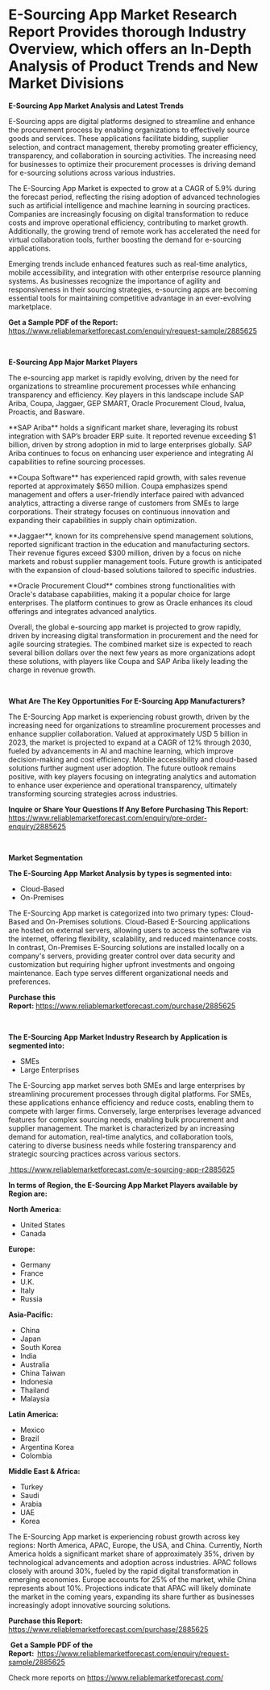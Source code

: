<p><h1>E-Sourcing App Market Research Report Provides thorough Industry Overview, which offers an In-Depth Analysis of Product Trends and New Market Divisions</h1></p><p><strong>E-Sourcing App Market Analysis and Latest Trends</strong></p>
<p><p>E-Sourcing apps are digital platforms designed to streamline and enhance the procurement process by enabling organizations to effectively source goods and services. These applications facilitate bidding, supplier selection, and contract management, thereby promoting greater efficiency, transparency, and collaboration in sourcing activities. The increasing need for businesses to optimize their procurement processes is driving demand for e-sourcing solutions across various industries.</p><p>The E-Sourcing App Market is expected to grow at a CAGR of 5.9% during the forecast period, reflecting the rising adoption of advanced technologies such as artificial intelligence and machine learning in sourcing practices. Companies are increasingly focusing on digital transformation to reduce costs and improve operational efficiency, contributing to market growth. Additionally, the growing trend of remote work has accelerated the need for virtual collaboration tools, further boosting the demand for e-sourcing applications.</p><p>Emerging trends include enhanced features such as real-time analytics, mobile accessibility, and integration with other enterprise resource planning systems. As businesses recognize the importance of agility and responsiveness in their sourcing strategies, e-sourcing apps are becoming essential tools for maintaining competitive advantage in an ever-evolving marketplace.</p></p>
<p><strong>Get a Sample PDF of the Report:&nbsp;</strong> <a href="https://www.reliablemarketforecast.com/enquiry/request-sample/2885625?utm_campaign=3029&utm_medium=2&utm_source=Github&utm_content=ia&utm_term=13032025&utm_id=e-sourcing-app">https://www.reliablemarketforecast.com/enquiry/request-sample/2885625</a></p>
<p>&nbsp;</p>
<p><strong>E-Sourcing App Major Market Players</strong></p>
<p><p>The e-sourcing app market is rapidly evolving, driven by the need for organizations to streamline procurement processes while enhancing transparency and efficiency. Key players in this landscape include SAP Ariba, Coupa, Jaggaer, GEP SMART, Oracle Procurement Cloud, Ivalua, Proactis, and Basware.</p><p>**SAP Ariba** holds a significant market share, leveraging its robust integration with SAP’s broader ERP suite. It reported revenue exceeding $1 billion, driven by strong adoption in mid to large enterprises globally. SAP Ariba continues to focus on enhancing user experience and integrating AI capabilities to refine sourcing processes.</p><p>**Coupa Software** has experienced rapid growth, with sales revenue reported at approximately $650 million. Coupa emphasizes spend management and offers a user-friendly interface paired with advanced analytics, attracting a diverse range of customers from SMEs to large corporations. Their strategy focuses on continuous innovation and expanding their capabilities in supply chain optimization.</p><p>**Jaggaer**, known for its comprehensive spend management solutions, reported significant traction in the education and manufacturing sectors. Their revenue figures exceed $300 million, driven by a focus on niche markets and robust supplier management tools. Future growth is anticipated with the expansion of cloud-based solutions tailored to specific industries.</p><p>**Oracle Procurement Cloud** combines strong functionalities with Oracle's database capabilities, making it a popular choice for large enterprises. The platform continues to grow as Oracle enhances its cloud offerings and integrates advanced analytics.</p><p>Overall, the global e-sourcing app market is projected to grow rapidly, driven by increasing digital transformation in procurement and the need for agile sourcing strategies. The combined market size is expected to reach several billion dollars over the next few years as more organizations adopt these solutions, with players like Coupa and SAP Ariba likely leading the charge in revenue growth.</p></p>
<p>&nbsp;</p>
<p><strong>What Are The Key Opportunities For E-Sourcing App Manufacturers?</strong></p>
<p><p>The E-Sourcing App market is experiencing robust growth, driven by the increasing need for organizations to streamline procurement processes and enhance supplier collaboration. Valued at approximately USD 5 billion in 2023, the market is projected to expand at a CAGR of 12% through 2030, fueled by advancements in AI and machine learning, which improve decision-making and cost efficiency. Mobile accessibility and cloud-based solutions further augment user adoption. The future outlook remains positive, with key players focusing on integrating analytics and automation to enhance user experience and operational transparency, ultimately transforming sourcing strategies across industries.</p></p>
<p><strong>Inquire or Share Your Questions If Any Before Purchasing This Report:</strong> <a href="https://www.reliablemarketforecast.com/enquiry/pre-order-enquiry/2885625?utm_campaign=3029&utm_medium=2&utm_source=Github&utm_content=ia&utm_term=13032025&utm_id=e-sourcing-app">https://www.reliablemarketforecast.com/enquiry/pre-order-enquiry/2885625</a></p>
<p>&nbsp;</p>
<p><strong>Market Segmentation</strong></p>
<p><strong>The E-Sourcing App Market Analysis by types is segmented into:</strong></p>
<p><ul><li>Cloud-Based</li><li>On-Premises</li></ul></p>
<p><p>The E-Sourcing App market is categorized into two primary types: Cloud-Based and On-Premises solutions. Cloud-Based E-Sourcing applications are hosted on external servers, allowing users to access the software via the internet, offering flexibility, scalability, and reduced maintenance costs. In contrast, On-Premises E-Sourcing solutions are installed locally on a company's servers, providing greater control over data security and customization but requiring higher upfront investments and ongoing maintenance. Each type serves different organizational needs and preferences.</p></p>
<p><strong>Purchase this Report:&nbsp;</strong><a href="https://www.reliablemarketforecast.com/purchase/2885625?utm_campaign=3029&utm_medium=2&utm_source=Github&utm_content=ia&utm_term=13032025&utm_id=e-sourcing-app">https://www.reliablemarketforecast.com/purchase/2885625</a></p>
<p>&nbsp;</p>
<p><strong>The E-Sourcing App Market Industry Research by Application is segmented into:</strong></p>
<p><ul><li>SMEs</li><li>Large Enterprises</li></ul></p>
<p><p>The E-Sourcing app market serves both SMEs and large enterprises by streamlining procurement processes through digital platforms. For SMEs, these applications enhance efficiency and reduce costs, enabling them to compete with larger firms. Conversely, large enterprises leverage advanced features for complex sourcing needs, enabling bulk procurement and supplier management. The market is characterized by an increasing demand for automation, real-time analytics, and collaboration tools, catering to diverse business needs while fostering transparency and strategic sourcing practices across various sectors.</p></p>
<p><a href="https://www.reliablemarketforecast.com/e-sourcing-app-r2885625?utm_campaign=3029&utm_medium=2&utm_source=Github&utm_content=ia&utm_term=13032025&utm_id=e-sourcing-app">&nbsp;https://www.reliablemarketforecast.com/e-sourcing-app-r2885625</a></p>
<p><strong>In terms of Region, the E-Sourcing App Market Players available by Region are:</strong></p>
<p>
    <p> <strong> North America: </strong>
        <ul>
            <li>United States</li>
            <li>Canada</li>
        </ul>
        </p> 
    <p> <strong> Europe: </strong>
        <ul>
            <li>Germany</li>
            <li>France</li>
            <li>U.K.</li>
            <li>Italy</li>
            <li>Russia</li>
        </ul>
        </p> 
    <p> <strong> Asia-Pacific: </strong>
        <ul>
            <li>China</li>
            <li>Japan</li>
            <li>South Korea</li>
            <li>India</li>
            <li>Australia</li>
            <li>China Taiwan</li>
            <li>Indonesia</li>
            <li>Thailand</li>
            <li>Malaysia</li>
        </ul>
        </p> 
    <p> <strong> Latin America: </strong>
        <ul>
            <li>Mexico</li>
            <li>Brazil</li>
            <li>Argentina Korea</li>
            <li>Colombia</li>
        </ul>
        </p> 
    <p> <strong> Middle East & Africa: </strong>
        <ul>
            <li>Turkey</li>
            <li>Saudi</li>
            <li>Arabia</li>
            <li>UAE</li>
            <li>Korea</li>
        </ul>
    </p>
    </p>
<p><p>The E-Sourcing App market is experiencing robust growth across key regions: North America, APAC, Europe, the USA, and China. Currently, North America holds a significant market share of approximately 35%, driven by technological advancements and adoption across industries. APAC follows closely with around 30%, fueled by the rapid digital transformation in emerging economies. Europe accounts for 25% of the market, while China represents about 10%. Projections indicate that APAC will likely dominate the market in the coming years, expanding its share further as businesses increasingly adopt innovative sourcing solutions.</p></p>
<p><strong>Purchase this Report: </strong><a href="https://www.reliablemarketforecast.com/purchase/2885625?utm_campaign=3029&utm_medium=2&utm_source=Github&utm_content=ia&utm_term=13032025&utm_id=e-sourcing-app">https://www.reliablemarketforecast.com/purchase/2885625</a></p>
<p>&nbsp;<strong>Get a Sample PDF of the Report:&nbsp;&nbsp;</strong><a href="https://www.reliablemarketforecast.com/enquiry/request-sample/2885625?utm_campaign=3029&utm_medium=2&utm_source=Github&utm_content=ia&utm_term=13032025&utm_id=e-sourcing-app">https://www.reliablemarketforecast.com/enquiry/request-sample/2885625</a></p>
<p><strong></strong></p>
<p>Check more reports on <a href="https://www.reliablemarketforecast.com/?utm_campaign=3029&utm_medium=2&utm_source=Github&utm_content=ia&utm_term=13032025&utm_id=e-sourcing-app">https://www.reliablemarketforecast.com/</a></p>